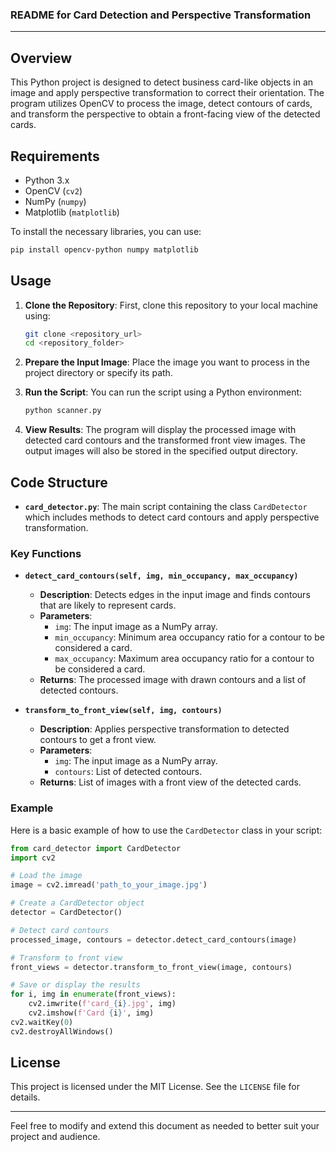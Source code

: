 ### README for Card Detection and Perspective Transformation

---

## Overview

This Python project is designed to detect business card-like objects in an image and apply perspective transformation to correct their orientation. The program utilizes OpenCV to process the image, detect contours of cards, and transform the perspective to obtain a front-facing view of the detected cards.

## Requirements

- Python 3.x
- OpenCV (`cv2`)
- NumPy (`numpy`)
- Matplotlib (`matplotlib`)

To install the necessary libraries, you can use:

```bash
pip install opencv-python numpy matplotlib
```

## Usage

1. **Clone the Repository**: First, clone this repository to your local machine using:
    ```bash
    git clone <repository_url>
    cd <repository_folder>
    ```

2. **Prepare the Input Image**: Place the image you want to process in the project directory or specify its path.

3. **Run the Script**: You can run the script using a Python environment:
    ```bash
    python scanner.py
    ```

4. **View Results**: The program will display the processed image with detected card contours and the transformed front view images. The output images will also be stored in the specified output directory.

## Code Structure

- **`card_detector.py`**: The main script containing the class `CardDetector` which includes methods to detect card contours and apply perspective transformation.

### Key Functions

- **`detect_card_contours(self, img, min_occupancy, max_occupancy)`**
    - **Description**: Detects edges in the input image and finds contours that are likely to represent cards.
    - **Parameters**:
        - `img`: The input image as a NumPy array.
        - `min_occupancy`: Minimum area occupancy ratio for a contour to be considered a card.
        - `max_occupancy`: Maximum area occupancy ratio for a contour to be considered a card.
    - **Returns**: The processed image with drawn contours and a list of detected contours.

- **`transform_to_front_view(self, img, contours)`**
    - **Description**: Applies perspective transformation to detected contours to get a front view.
    - **Parameters**:
        - `img`: The input image as a NumPy array.
        - `contours`: List of detected contours.
    - **Returns**: List of images with a front view of the detected cards.

### Example

Here is a basic example of how to use the `CardDetector` class in your script:

```python
from card_detector import CardDetector
import cv2

# Load the image
image = cv2.imread('path_to_your_image.jpg')

# Create a CardDetector object
detector = CardDetector()

# Detect card contours
processed_image, contours = detector.detect_card_contours(image)

# Transform to front view
front_views = detector.transform_to_front_view(image, contours)

# Save or display the results
for i, img in enumerate(front_views):
    cv2.imwrite(f'card_{i}.jpg', img)
    cv2.imshow(f'Card {i}', img)
cv2.waitKey(0)
cv2.destroyAllWindows()
```

## License

This project is licensed under the MIT License. See the `LICENSE` file for details.

---

Feel free to modify and extend this document as needed to better suit your project and audience.